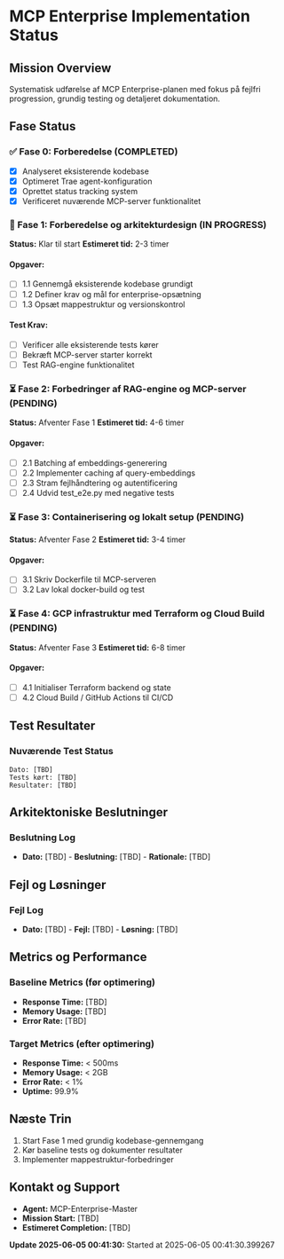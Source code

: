 # MCP Enterprise Implementation Status

## Mission Overview
Systematisk udførelse af MCP Enterprise-planen med fokus på fejlfri progression, grundig testing og detaljeret dokumentation.

## Fase Status

### ✅ Fase 0: Forberedelse (COMPLETED)
- [x] Analyseret eksisterende kodebase
- [x] Optimeret Trae agent-konfiguration
- [x] Oprettet status tracking system
- [x] Verificeret nuværende MCP-server funktionalitet

### 🔄 Fase 1: Forberedelse og arkitekturdesign (IN PROGRESS)
**Status:** Klar til start
**Estimeret tid:** 2-3 timer

#### Opgaver:
- [ ] 1.1 Gennemgå eksisterende kodebase grundigt
- [ ] 1.2 Definer krav og mål for enterprise-opsætning  
- [ ] 1.3 Opsæt mappestruktur og versionskontrol

#### Test Krav:
- [ ] Verificer alle eksisterende tests kører
- [ ] Bekræft MCP-server starter korrekt
- [ ] Test RAG-engine funktionalitet

### ⏳ Fase 2: Forbedringer af RAG-engine og MCP-server (PENDING)
**Status:** Afventer Fase 1
**Estimeret tid:** 4-6 timer

#### Opgaver:
- [ ] 2.1 Batching af embeddings-generering
- [ ] 2.2 Implementer caching af query-embeddings
- [ ] 2.3 Stram fejlhåndtering og autentificering
- [ ] 2.4 Udvid test_e2e.py med negative tests

### ⏳ Fase 3: Containerisering og lokalt setup (PENDING)
**Status:** Afventer Fase 2
**Estimeret tid:** 3-4 timer

#### Opgaver:
- [ ] 3.1 Skriv Dockerfile til MCP-serveren
- [ ] 3.2 Lav lokal docker-build og test

### ⏳ Fase 4: GCP infrastruktur med Terraform og Cloud Build (PENDING)
**Status:** Afventer Fase 3
**Estimeret tid:** 6-8 timer

#### Opgaver:
- [ ] 4.1 Initialiser Terraform backend og state
- [ ] 4.2 Cloud Build / GitHub Actions til CI/CD

## Test Resultater

### Nuværende Test Status
```
Dato: [TBD]
Tests kørt: [TBD]
Resultater: [TBD]
```

## Arkitektoniske Beslutninger

### Beslutning Log
- **Dato:** [TBD] - **Beslutning:** [TBD] - **Rationale:** [TBD]

## Fejl og Løsninger

### Fejl Log
- **Dato:** [TBD] - **Fejl:** [TBD] - **Løsning:** [TBD]

## Metrics og Performance

### Baseline Metrics (før optimering)
- **Response Time:** [TBD]
- **Memory Usage:** [TBD]
- **Error Rate:** [TBD]

### Target Metrics (efter optimering)
- **Response Time:** < 500ms
- **Memory Usage:** < 2GB
- **Error Rate:** < 1%
- **Uptime:** 99.9%

## Næste Trin
1. Start Fase 1 med grundig kodebase-gennemgang
2. Kør baseline tests og dokumenter resultater
3. Implementer mappestruktur-forbedringer

## Kontakt og Support
- **Agent:** MCP-Enterprise-Master
- **Mission Start:** [TBD]
- **Estimeret Completion:** [TBD]

**Update 2025-06-05 00:41:30:** Started at 2025-06-05 00:41:30.399267